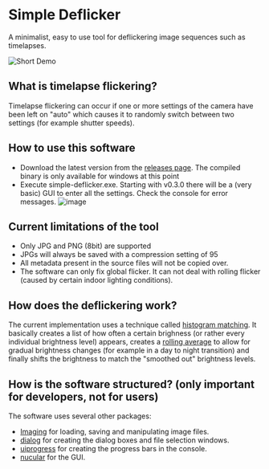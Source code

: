 # Simple Deflicker
A minimalist, easy to use tool for deflickering image sequences such as timelapses.

![Short Demo](demo_church.gif)

## What is timelapse flickering?
Timelapse flickering can occur if one or more settings of the camera have been left on "auto" which causes it to randomly switch between two settings (for example shutter speeds).

## How to use this software
* Download the latest version from the [releases page](https://github.com/StruffelProductions/simple-deflicker/releases). The compiled binary is only available for windows at this point
* Execute simple-deflicker.exe. Starting with v0.3.0 there will be a (very basic) GUI to enter all the settings. Check the console for error messages.
![image](https://user-images.githubusercontent.com/31403260/115123359-f2bbe400-9fbc-11eb-84d7-29615c5030fb.png)


## Current limitations of the tool
* Only JPG and PNG (8bit) are supported
* JPGs will always be saved with a compression setting of 95
* All metadata present in the source files will not be copied over.
* The software can only fix global flicker. It can not deal with rolling flicker (caused by certain indoor lighting conditions).

## How does the deflickering work?
The current implementation uses a technique called [histogram matching](https://en.wikipedia.org/wiki/Histogram_matching). It basically creates a list of how often a certain brighness (or rather every individual brightness level) appears, creates a [rolling average](https://en.wikipedia.org/wiki/Moving_average) to allow for gradual brightness changes (for example in a day to night transition) and finally shifts the brightness to match the "smoothed out" brightness levels.

## How is the software structured? (only important for developers, not for users)
The software uses several other packages:
* [Imaging](https://github.com/disintegration/imaging) for loading, saving and manipulating image files.
* [dialog](https://github.com/sqweek/dialog) for creating the dialog boxes and file selection windows.
* [uiprogress](https://github.com/gosuri/uiprogress) for creating the progress bars in the console.
* [nucular](https://github.com/aarzilli/nucular) for the GUI.

